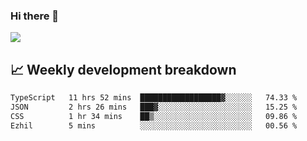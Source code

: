 ### Hi there 👋
<img align="center" src="https://github-readme-stats.vercel.app/api?username=Tumao727&show_icons=true&hide_title=true&theme=dracula" />


## 📈 Weekly development breakdown
<!--START_SECTION:waka-->

```txt
TypeScript   11 hrs 52 mins  ██████████████████▓░░░░░░   74.33 %
JSON         2 hrs 26 mins   ███▓░░░░░░░░░░░░░░░░░░░░░   15.25 %
CSS          1 hr 34 mins    ██▒░░░░░░░░░░░░░░░░░░░░░░   09.86 %
Ezhil        5 mins          ░░░░░░░░░░░░░░░░░░░░░░░░░   00.56 %
```

<!--END_SECTION:waka-->